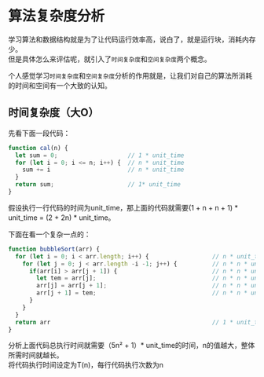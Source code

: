 # 算法复杂度分析
 学习算法和数据结构就是为了让代码运行效率高，说白了，就是运行块，消耗内存少。  
 但是具体怎么来评估呢，就引入了`时间复杂度`和`空间复杂度`两个概念。  

 个人感觉学习`时间复杂度`和`空间复杂度`分析的作用就是，让我们对自己的算法所消耗的时间和空间有一个大致的认知。

 ## 时间复杂度（大O）
先看下面一段代码：
```js
function cal(n) {
  let sum = 0;                    // 1 * unit_time
  for (let i = 0; i <= n; i++) {  // n * unit_time
    sum += i                      // n * unit_time
  }
  return sum;                     // 1* unit_time
}
```
假设执行一行代码的时间为unit_time，那上面的代码就需要(1 + n + n + 1) * unit_time = (2 + 2n) * unit_time。

下面在看一个复杂一点的：
```js
function bubbleSort(arr) {
  for (let i = 0; i < arr.length; i++) {                  // n * unit_time
    for (let j = 0; j < arr.length -i -1; j++) {          // n * n * unit_time
      if(arr[i] > arr[j + 1]) {                           // n * n * unit_time
        let tem = arr[j];                                 // n * n * unit_time
        arr[j] = arr[j + 1];                              // n * n * unit_time
        arr[j + 1] = tem;                                 // n * n * unit_time
      }
    }
  }
  return arr                                              // 1 * unit_time
}
```
分析上面代码总执行时间就需要（5n² + 1）* unit_time的时间，n的值越大，整体所需时间就越长。  
将代码执行时间设定为T(n)，每行代码执行次数为n
